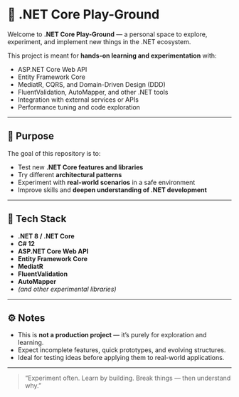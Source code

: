 # 🧩 .NET Core Play-Ground

Welcome to **.NET Core Play-Ground** — a personal space to explore, experiment, and implement new things in the .NET ecosystem.

This project is meant for **hands-on learning and experimentation** with:
- ASP.NET Core Web API
- Entity Framework Core
- MediatR, CQRS, and Domain-Driven Design (DDD)
- FluentValidation, AutoMapper, and other .NET tools
- Integration with external services or APIs
- Performance tuning and code exploration

---

## 🚀 Purpose
The goal of this repository is to:
- Test new **.NET Core features and libraries**
- Try different **architectural patterns**
- Experiment with **real-world scenarios** in a safe environment  
- Improve skills and **deepen understanding of .NET development**

---

## 🧰 Tech Stack
- **.NET 8 / .NET Core**
- **C# 12**
- **ASP.NET Core Web API**
- **Entity Framework Core**
- **MediatR**
- **FluentValidation**
- **AutoMapper**
- *(and other experimental libraries)*

---

## ⚙️ Notes
- This is **not a production project** — it’s purely for exploration and learning.
- Expect incomplete features, quick prototypes, and evolving structures.
- Ideal for testing ideas before applying them to real-world applications.

---

> “Experiment often. Learn by building. Break things — then understand why.”
